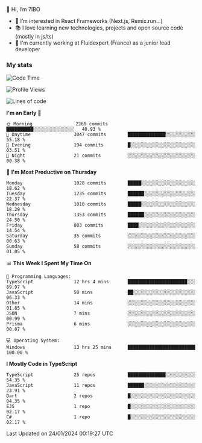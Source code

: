 👋 Hi, I’m 7IBO

- 👀 I’m interested in React Frameworks (Next.js, Remix.run...)
- 📚 I love learning new technologies, projects and open source code (mostly in js/ts)
- 💼 I'm currently working at Fluidexpert (France) as a junior lead developer

### My stats
<!--START_SECTION:waka-->
![Code Time](http://img.shields.io/badge/Code%20Time-440%20hrs%2014%20mins-blue)

![Profile Views](http://img.shields.io/badge/Profile%20Views-10-blue)

![Lines of code](https://img.shields.io/badge/From%20Hello%20World%20I%27ve%20Written-6.8%20million%20lines%20of%20code-blue)

**I'm an Early 🐤** 

```text
🌞 Morning                2260 commits        ██████████░░░░░░░░░░░░░░░   40.93 % 
🌆 Daytime                3047 commits        ██████████████░░░░░░░░░░░   55.18 % 
🌃 Evening                194 commits         █░░░░░░░░░░░░░░░░░░░░░░░░   03.51 % 
🌙 Night                  21 commits          ░░░░░░░░░░░░░░░░░░░░░░░░░   00.38 % 
```
📅 **I'm Most Productive on Thursday** 

```text
Monday                   1028 commits        █████░░░░░░░░░░░░░░░░░░░░   18.62 % 
Tuesday                  1235 commits        ██████░░░░░░░░░░░░░░░░░░░   22.37 % 
Wednesday                1010 commits        █████░░░░░░░░░░░░░░░░░░░░   18.29 % 
Thursday                 1353 commits        ██████░░░░░░░░░░░░░░░░░░░   24.50 % 
Friday                   803 commits         ████░░░░░░░░░░░░░░░░░░░░░   14.54 % 
Saturday                 35 commits          ░░░░░░░░░░░░░░░░░░░░░░░░░   00.63 % 
Sunday                   58 commits          ░░░░░░░░░░░░░░░░░░░░░░░░░   01.05 % 
```


📊 **This Week I Spent My Time On** 

```text
💬 Programming Languages: 
TypeScript               12 hrs 4 mins       ██████████████████████░░░   89.97 % 
JavaScript               50 mins             ██░░░░░░░░░░░░░░░░░░░░░░░   06.33 % 
Other                    14 mins             ░░░░░░░░░░░░░░░░░░░░░░░░░   01.85 % 
JSON                     7 mins              ░░░░░░░░░░░░░░░░░░░░░░░░░   00.99 % 
Prisma                   6 mins              ░░░░░░░░░░░░░░░░░░░░░░░░░   00.87 % 

💻 Operating System: 
Windows                  13 hrs 25 mins      █████████████████████████   100.00 % 
```

**I Mostly Code in TypeScript** 

```text
TypeScript               25 repos            ██████████████░░░░░░░░░░░   54.35 % 
JavaScript               11 repos            ██████░░░░░░░░░░░░░░░░░░░   23.91 % 
Dart                     2 repos             █░░░░░░░░░░░░░░░░░░░░░░░░   04.35 % 
EJS                      1 repo              █░░░░░░░░░░░░░░░░░░░░░░░░   02.17 % 
C#                       1 repo              █░░░░░░░░░░░░░░░░░░░░░░░░   02.17 % 
```




 Last Updated on 24/01/2024 00:19:27 UTC
<!--END_SECTION:waka-->
